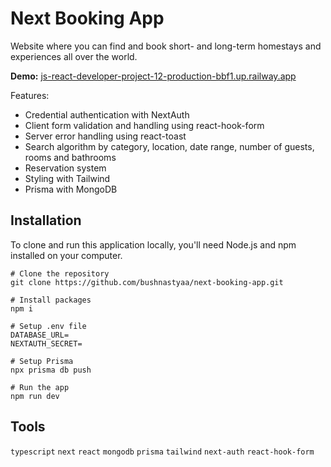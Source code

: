 # Next Booking App

Website where you can find and book short- and long-term homestays and experiences all over the world.

**Demo:** [js-react-developer-project-12-production-bbf1.up.railway.app](https://js-react-developer-project-12-production-bbf1.up.railway.app)

Features:

- Credential authentication with NextAuth
- Client form validation and handling using react-hook-form
- Server error handling using react-toast
- Search algorithm by category, location, date range, number of guests, rooms and bathrooms
- Reservation system
- Styling with Tailwind
- Prisma with MongoDB

## Installation

To clone and run this application locally, you'll need Node.js and npm installed on your computer.

```shell
# Clone the repository
git clone https://github.com/bushnastyaa/next-booking-app.git

# Install packages
npm i
```

```shell
# Setup .env file
DATABASE_URL=
NEXTAUTH_SECRET=
```

```shell
# Setup Prisma
npx prisma db push

# Run the app
npm run dev
```

## Tools

`typescript` `next` `react` `mongodb` `prisma` `tailwind` `next-auth` `react-hook-form`
